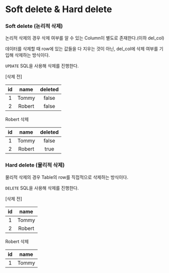 # Soft delete & Hard delete

### Soft delete (논리적 삭제)

논리적 삭제의 경우 삭제 여부를 알 수 있는 Column이 별도로 존재한다.(이하 del_col)

데이터를 삭제할 때 row에 있는 값들을 다 지우는 것이 아닌, del_col에 삭제 여부를 기입해 삭제하는 방식이다. 

`UPDATE` SQL을 사용해 삭제를 진행한다. 



[삭제 전]

|  id  |  name  | deleted |
| :--: | :----: | :-----: |
|  1   | Tommy  |  false  |
|  2   | Robert |  false  |

Robert 삭제 

|  id  |  name  | deleted |
| :--: | :----: | :-----: |
|  1   | Tommy  |  false  |
|  2   | Robert |  true   |



### Hard delete (물리적 삭제)

물리적 삭제의 경우 Table의 row를 직접적으로 삭제하는 방식이다. 

`DELETE` SQL을 사용해 삭제를 진행한다. 



[삭제 전]

|  id  |  name  |
| :--: | :----: |
|  1   | Tommy  |
|  2   | Robert |

Robert 삭제 

|  id  | name  |
| :--: | :---: |
|  1   | Tommy |


